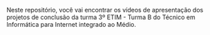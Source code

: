 Neste repositório, você vai encontrar os vídeos de apresentação dos projetos de conclusão da turma 3º ETIM - Turma B do Técnico em Informática para Internet integrado ao Médio.
